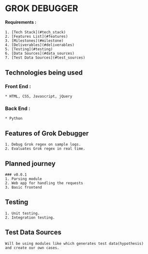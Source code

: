 # GROK DEBUGGER


#### Requirements : 
	1. [Tech Stack](#tech_stack)
	2. [Features List](#features)
 	3. [Milestones](#milestone)
 	4. [Deliverables](#deliverables)
 	5. [Testing](#testing)
 	6. [Data Sources](#data_sources)
 	7. [Test Data Sources](#test_sources)
 

## <a name="tech_stack"></a> Technologies being used


### Front End :
 	* HTML, CSS, Javascript, jQuery


### Back  End :
 	* Python


## <a name="features"></a> Features of Grok Debugger
	1. Debug Grok regex on sample logs.
 	2. Evaluates Grok regex in real time.


## <a name ="milestone"></a> Planned journey
	### v0.0.1
	1. Parsing module
	2. Web app for handling the requests
	3. Basic frontend


## <a name ="testing"></a> Testing
	1. Unit testing.
	2. Integration testing.

## <a name ="test_sources"></a> Test Data Sources
	Will be using modules like which generates test data(hypothesis)
	and create our own cases.
